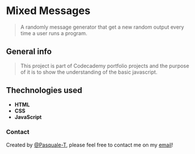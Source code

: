 # Mixed Messages
> A randomly message generator that get a new random output every time a user runs a program.

## General info
> This project is part of Codecademy portfolio projects and the purpose of it is to show the understanding of the basic javascript.

## Thechnologies used
* **HTML**
* **CSS**
* **JavaScript**

### Contact
Created by [@Pasquale-T](https://github.com/PasqualeT-Git), please feel free to contact me on my [email](mailto:troisepasquale1990@gmail.com)!  